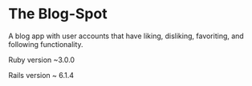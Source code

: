 # The Blog-Spot

A blog app with user accounts that have liking, disliking, favoriting, and following functionality.

Ruby version ~3.0.0

Rails version ~ 6.1.4
